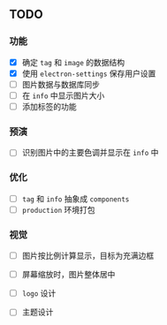 ## TODO

### 功能

- [x] 确定 `tag` 和 `image` 的数据结构
- [x] 使用 `electron-settings` 保存用户设置
- [ ] 图片数据与数据库同步
- [ ] 在 `info` 中显示图片大小
- [ ] 添加标签的功能

### 预演

- [ ] 识别图片中的主要色调并显示在 `info` 中

### 优化

- [ ] `tag` 和 `info` 抽象成 `components`
- [ ] `production` 环境打包

### 视觉

- [ ] 图片按比例计算显示，目标为充满边框
- [ ] 屏幕缩放时，图片整体居中
- [ ] `logo` 设计
- [ ] 主题设计

